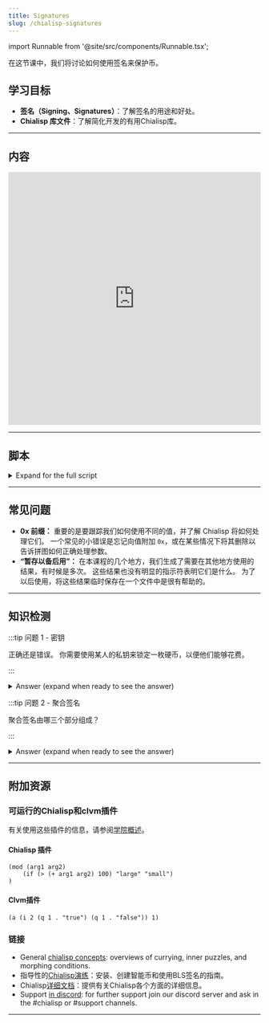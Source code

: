 ```yaml
---
title: Signatures
slug: /chialisp-signatures
---
```


import Runnable from '@site/src/components/Runnable.tsx';

在这节课中，我们将讨论如何使用签名来保护币。

## 学习目标

- **签名（Signing、Signatures）**：了解签名的用途和好处。
- **Chialisp 库文件**：了解简化开发的有用Chialisp库。

---

## 内容

<div class="videoWrapper">
<iframe width="100%" height="504" src="https://www.youtube.com/embed/zD1rhLKgc9Y" frameborder="0" allowfullscreen="allowfullscreen"></iframe>
</div>

---

## 脚本

<details>

<summary> Expand for the full script </summary>

00:00\
我们创建了我们的第一个智能币，并将其安全地保护，只有拥有正确密码的人才能使用它。 在本视频中，我们将使用签名来保护我们的币，以便只有拥有正确签名的人才能使用这个币。

00:20\
那么什么是签名？ 数字签名允许您使用私钥对消息进行签名。 然后，接收方可以使用您的公钥验证此消息。 让我们从签署消息并验证它的示例开始。

00:40\
运行 `chia keys sign --message`，消息为 `"hello"`，`--hdpath m`，然后选择您的钱包ID。 此过程将使用您的私钥对消息 'hello' 进行签名。 要验证此消息，我们将运行 `chia keys verify`，输入消息，然后是签名和发送方的公钥。 (`chia keys verify --message hello --signature [SIG] --public_key [PUB_KEY]`)

01:00\
现在我们知道签名的工作原理了，让我们创建一个只有在提供正确签名时才能花费的币。 因此，在我们的 chialisp 文件中，让我们定义一个接受两个参数的模块。 第一个将是我们稍后将添加的公钥。 这将确定谁可以花费这个币。

01:20\
第二个参数将是决定如何花费币的条件。 接下来，我们将包含一些库，以使我们的代码更易于编写。 第一个库允许我们使用编写的条件代码而不是数字代码，第二个库是一个用于树哈希的库。

01:40\
要安装这些库，在终端中运行此命令。 `cdv clsp retrieve sha256tree condition-codes`. 回到我们的 chialisp 文件，我们将使用 `c` 定义一个组合语句，对于第一个参数，创建一个由 `AGG_SIG_ME` 条件、我们的公钥参数和通过树哈希库的条件参数组成的列表。 (`(c (list AGG_SIG_ME PUBLIC_KEY (sha256tree conditions)) conditions)`)

02:00\
组合语句中的第二个参数将是传递到程序中的条件。 那么这是做什么的呢？ `AGG_SIG_ME` 条件是一个标准条件，用公钥签名消息。 在这种情况下，我们将在键和消息是条件参数的树哈希之后对键进行曲线处理。

02:20\
我们这样做是为了防止农民修改条件。 因此，为了花费币，用户必须提供一个包含条件列表的解决方案；或者他们希望如何花费币的方式；以及一个签名，以表明他们是授权进行操作的人。

02:40\
在本示例中，我们将创建一个解决方案，该解决方案使用 `CREATE_COIN` 条件来解锁币的价值，并将其发送回我们的钱包。 首先，让我们完成创建此币。 我们将使用 `chia keys show` 获取我们的主公钥，并将其曲线化到我们的程序中。 重要的是要用 `0x` 前缀表示它是一个值。

03:00\
现在我们将使用 `opc` 获取拼图展示，并输入编译代码。 记得保存这个以备将来使用。 对于拼图哈希，我们将运行 `opc -h` 并输入编译代码。 我们也会保存这个以备将来使用。 我们需要将拼图哈希编码成一个地址。 运行 `cdv encode --prefix txch` 并输入拼图哈希。

03:20\
这给了我们拼图地址。 现在，我们将发送一定量的 chia 到这个地址以锁定它。 然后我们会检查状态。 一旦确认，我们就可以花费它了。

03:40\
要花费这个币，我们需要创建一个花费包。 看一下这个大纲。 这应该看起来很熟悉，就像我们在上一个视频中创建的花费包一样。 我们需要四件东西，币记录，我们已经计算过的拼图展示，我们想要提供的解决方案以及一个聚合签名来授权我们的花费。

04:00\
要获取币记录，请运行 `cdv rpc coinrecords --by puzzlehash`，并输入之前的拼图哈希。 复制币对象，并将其粘贴到花费包模板中。 接下来，我们可以输入我们之前计算过的拼图展示。 对于解决方案，我们将需要做一些工作。

04:20\
我们将使用标准条件 `CREATE_COIN` 来解锁币的价值，并将其发送回我们的钱包。 为此，我们需要我们的地址，我们可以使用 `chia wallet get address` 获取，然后解码以获取钱包地址拼图哈希，并使用 `cdv decode` 和我们的地址。

04:40\
为了制作解决方案，我们将运行此命令，其中 `51` 是 `CREATE_COIN` 条件代码，我们的钱包地址拼图哈希，以及一个以 mojo 为单位的金额。 我们可以将此响应输入到我们的花费包的解决方案中。

05:00\
最后，聚合签名。 请记住，我们正在签名的消息是我们的条件的树哈希；或我们的解决方案。 首先，让我们生成该哈希。 接下来，我们还需要币 ID 和起源挑战。 起源挑战是每个网络的标准值。

05:20\
你可以通过输入 `chia show -s` 并搜索 'genesis challenge' 来找到适当的挑战。 对于币 ID，实际上我们需要父 ID、拼图哈希和金额，这些都可以在我们之前复制的币记录中找到。

05:40\
要获取币 ID，我们将运行 `cdv inspect -id coins`，然后输入父 ID、拼图哈希和金额。 （`cdv inspect -id coins --parent-id [PARENT_ID] --puzzle-hash [PUZZLE_HASH] --amount [AMOUNT]`）`AGG_SIG_ME` 条件期望条件树哈希、币 ID 和起源挑战的连接，因此运行

06:00\
`concat` 条件树哈希、币 ID 和起源挑战。 确保使用前缀 `0x` 表示这些都是值。 现在让我们对此消息进行签名，并且由于我们没有将其用作值，请记住这次删除 `0x` 前缀。

06:20\
现在我们可以将此签名输入到我们的花费包中并进行推送。 运行 `cdv rpc pushtx spendbundle.json`。 如果您的签名不正确，您将收到一个失败消息。 否则，恭喜！ 您已经创建了一个智能币，并使用签名进行了保护。

06:40\
在本视频中，我们讨论了签名的工作原理、它们的重要性以及如何将它们实现到智能币中。 非常感谢观看，我们下次见。

</details>

---

## 常见问题

- **0x 前缀：** 重要的是要跟踪我们如何使用不同的值，并了解 Chialisp 将如何处理它们。 一个常见的小错误是忘记向值附加 `0x`，或在某些情况下将其删除以告诉拼图如何正确处理参数。
- **“暂存以备后用”：** 在本课程的几个地方，我们生成了需要在其他地方使用的结果，有时候是多次。 这些结果也没有明显的指示符表明它们是什么。 为了以后使用，将这些结果临时保存在一个文件中是很有帮助的。

---

## 知识检测

:::tip 问题 1 - 密钥

正确还是错误。 你需要使用某人的私钥来锁定一枚硬币，以便他们能够花费。

:::

<details>

<summary> Answer (expand when ready to see the answer)  </summary>

错误 你应该使用他们的公钥。 私钥应保密，永远不应透露给任何人。

</details>

:::tip 问题 2 - 聚合签名

聚合签名由哪三个部分组成？

:::

<details>

<summary> Answer (expand when ready to see the answer) </summary>

`AGG_SIG_ME`条件期望以下值的串联：

1. 条件的树哈希。
2. 币的ID。
3. 创世挑战。

</details>

---

## 附加资源

### 可运行的Chialisp和clvm插件

有关使用这些插件的信息，请参阅[学院概述](/academy-overview#可运行的chialisp和clvm插件)。

#### Chialisp 插件

<Runnable flavor='chialisp' input='(10 99)'>

```chialisp
(mod (arg1 arg2)
    (if (> (+ arg1 arg2) 100) "large" "small")
)
```

</Runnable>

#### Clvm插件

<Runnable flavor='clvm' input='(1)'>

```chialisp
(a (i 2 (q 1 . "true") (q 1 . "false")) 1)
```

</Runnable>

### 链接

- General [chialisp concepts](https://chialisp.com/chialisp-concepts/): overviews of currying, inner puzzles, and morphing conditions.
- 指导性的[Chialisp演练](https://docs.chia.net/guides/)：安装、创建智能币和使用BLS签名的指南。
- Chialisp[详细文档](https://chialisp.com/)：提供有关Chialisp各个方面的详细信息。
- Support [in discord](https://discord.gg/chia): for further support join our discord server and ask in the #chialisp or #support channels.

---
